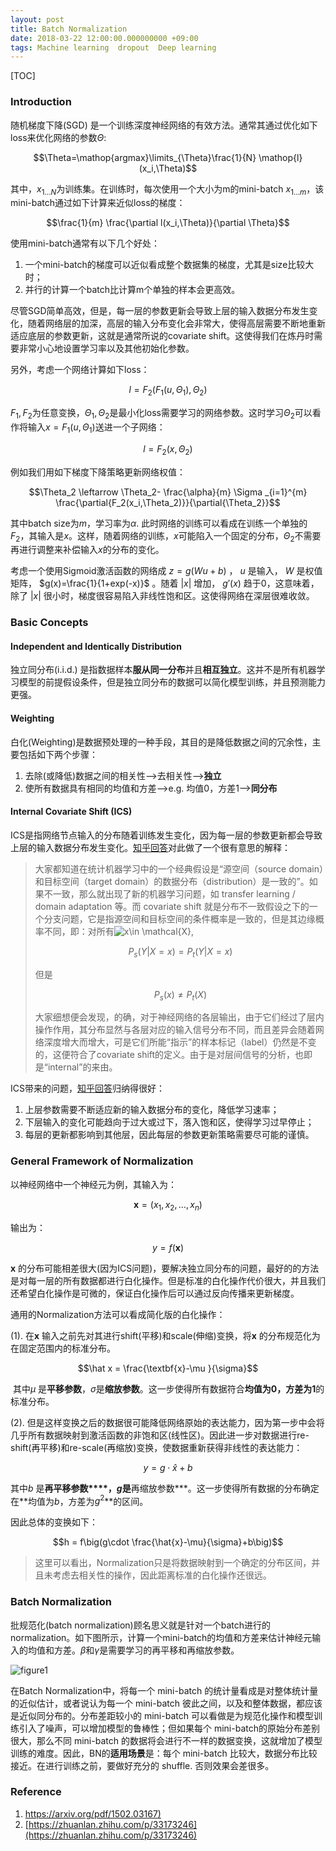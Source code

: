 ```yaml
---
layout: post
title: Batch Normalization
date: 2018-03-22 12:00:00.000000000 +09:00
tags: Machine learning  dropout  Deep learning
---
```


[TOC]

### Introduction

随机梯度下降(SGD) 是一个训练深度神经网络的有效方法。通常其通过优化如下loss来优化网络的参数$\Theta$:

$$\Theta=\mathop{argmax}\limits_{\Theta}\frac{1}{N} \mathop{l}(x_i,\Theta)$$

其中，$x_{1…N}$为训练集。在训练时，每次使用一个大小为m的mini-batch $x_{1…m}$，该mini-batch通过如下计算来近似loss的梯度：

$$\frac{1}{m} \frac{\partial l(x_i,\Theta)}{\partial \Theta}$$

使用mini-batch通常有以下几个好处：

1. 一个mini-batch的梯度可以近似看成整个数据集的梯度，尤其是size比较大时；
2. 并行的计算一个batch比计算m个单独的样本会更高效。

尽管SGD简单高效，但是，每一层的参数更新会导致上层的输入数据分布发生变化，随着网络层的加深，高层的输入分布变化会非常大，使得高层需要不断地重新适应底层的参数更新，这就是通常所说的covariate shift。这使得我们在炼丹时需要非常小心地设置学习率以及其他初始化参数。

另外，考虑一个网络计算如下loss：

$$l = F_2(F_1(u,\Theta_1),\Theta_2)$$

$F_1,F_2$为任意变换，$\Theta_1,\Theta_2$是最小化loss需要学习的网络参数。这时学习$\Theta_2$可以看作将输入$x=F_1(u,\Theta_1)$送进一个子网络：

$$l=F_2(x,\Theta_2)$$

例如我们用如下梯度下降策略更新网络权值：

$$\Theta_2 \leftarrow \Theta_2- \frac{\alpha}{m} \Sigma _{i=1}^{m} \frac{\partial{F_2(x_i,\Theta_2)}}{\partial{\Theta_2}}$$

其中batch size为$m$，学习率为$\alpha$. 此时网络的训练可以看成在训练一个单独的$F_2$，其输入是$x$。这样，随着网络的训练，$x$可能陷入一个固定的分布，$\Theta_2$不需要再进行调整来补偿输入$x$的分布的变化。

考虑一个使用Sigmoid激活函数的网络成 $z=g(Wu+b)$ ， $u$ 是输入， $W$ 是权值矩阵， $g(x)=\frac{1}{1+exp(-x)}$ 。随着 $\left|x\right|$ 增加， $g'(x)$ 趋于0，这意味着，除了 $\left|x \right|$ 很小时，梯度很容易陷入非线性饱和区。这使得网络在深层很难收敛。

### Basic Concepts

#### Independent and Identically Distribution

独立同分布(i.i.d.) 是指数据样本**服从同一分布**并且**相互独立**。这并不是所有机器学习模型的前提假设条件，但是独立同分布的数据可以简化模型训练，并且预测能力更强。

#### Weighting

白化(Weighting)是数据预处理的一种手段，其目的是降低数据之间的冗余性，主要包括如下两个步骤：

1. 去除(或降低)数据之间的相关性——>去相关性——>**独立**
2. 使所有数据具有相同的均值和方差——>e.g. 均值0，方差1——>**同分布**

#### Internal Covariate Shift (ICS)

ICS是指网络节点输入的分布随着训练发生变化，因为每一层的参数更新都会导致上层的输入数据分布发生变化。[知乎回答](https://www.zhihu.com/question/38102762/answer/85238569)对此做了一个很有意思的解释：

> 大家都知道在统计机器学习中的一个经典假设是“源空间（source domain）和目标空间（target domain）的数据分布（distribution）是一致的”。如果不一致，那么就出现了新的机器学习问题，如 transfer learning / domain adaptation 等。而 covariate shift 就是分布不一致假设之下的一个分支问题，它是指源空间和目标空间的条件概率是一致的，但是其边缘概率不同，即：对所有![x\in \mathcal{X}](https://www.zhihu.com/equation?tex=x%5Cin+%5Cmathcal%7BX%7D),
>
> $$P_s(Y|X=x)=P_t(Y|X=x)$$
>
> 但是
>
> $$P_s(x) \not=P_t(X)$$
>
> 大家细想便会发现，的确，对于神经网络的各层输出，由于它们经过了层内操作作用，其分布显然与各层对应的输入信号分布不同，而且差异会随着网络深度增大而增大，可是它们所能“指示”的样本标记（label）仍然是不变的，这便符合了covariate shift的定义。由于是对层间信号的分析，也即是“internal”的来由。

ICS带来的问题，[知乎回答](https://zhuanlan.zhihu.com/p/33173246)归纳得很好：

1. 上层参数需要不断适应新的输入数据分布的变化，降低学习速率；
2. 下层输入的变化可能趋向于过大或过下，落入饱和区，使得学习过早停止；
3. 每层的更新都影响到其他层，因此每层的参数更新策略需要尽可能的谨慎。

### General Framework of Normalization

以神经网络中一个神经元为例，其输入为：

$$\textbf{x} = (x_1,x_2,…,x_n)$$

输出为：

$$y=f(\textbf{x})$$

$\textbf{x}$ 的分布可能相差很大(因为ICS问题)，要解决独立同分布的问题，最好的的方法是对每一层的所有数据都进行白化操作。但是标准的白化操作代价很大，并且我们还希望白化操作是可微的，保证白化操作后可以通过反向传播来更新梯度。

通用的Normalization方法可以看成简化版的白化操作：

(1). 在$\textbf{x}$ 输入之前先对其进行shift(平移)和scale(伸缩)变换，将$\textbf{x}$ 的分布规范化为在固定范围内的标准分布。

$$\hat x = \frac{\textbf{x}-\mu }{\sigma}$$

​       其中$\mu$ 是**平移参数**，$\sigma$是**缩放参数**。这一步使得所有数据符合**均值为0，方差为1**的标准分布。

(2). 但是这样变换之后的数据很可能降低网络原始的表达能力，因为第一步中会将几乎所有数据映射到激活函数的非饱和区(线性区)。因此进一步对数据进行re-shift(再平移)和re-scale(再缩放)变换，使数据重新获得非线性的表达能力：

$$y=g\cdot\hat{x}+b$$

其中$b$ 是**再平移参数****，$g$是**再缩放参数***。这一步使得所有数据的分布确定在**均值为$b$，方差为$g^2$**的区间。

因此总体的变换如下：

$$h = f\big(g\cdot \frac{\hat{x}-\mu}{\sigma}+b\big)$$

> 这里可以看出，Normalization只是将数据映射到一个确定的分布区间，并且未考虑去相关性的操作，因此距离标准的白化操作还很远。

### Batch Normalization

批规范化(batch normalization)顾名思义就是针对一个batch进行的normalization。如下图所示，计算一个mini-batch的均值和方差来估计神经元输入的均值和方差。$\beta$和$\gamma$是需要学习的再平移和再缩放参数。

![figure1](https://github.com/Pea-Shooter/Pea-Shooter.github.io/raw/master/images/blog/2018-03-22/Figure_1.png)

在Batch Normalization中，将每一个 mini-batch 的统计量看成是对整体统计量的近似估计，或者说认为每一个 mini-batch 彼此之间，以及和整体数据，都应该是近似同分布的。分布差距较小的 mini-batch 可以看做是为规范化操作和模型训练引入了噪声，可以增加模型的鲁棒性；但如果每个 mini-batch的原始分布差别很大，那么不同 mini-batch 的数据将会进行不一样的数据变换，这就增加了模型训练的难度。因此，BN的**适用场景**是：每个 mini-batch 比较大，数据分布比较接近。在进行训练之前，要做好充分的 shuffle. 否则效果会差很多。

### Reference

1. [https://arxiv.org/pdf/1502.03167)](https://arxiv.org/pdf/1502.03167)
2. [https://zhuanlan.zhihu.com/p/33173246](https://zhuanlan.zhihu.com/p/33173246)







